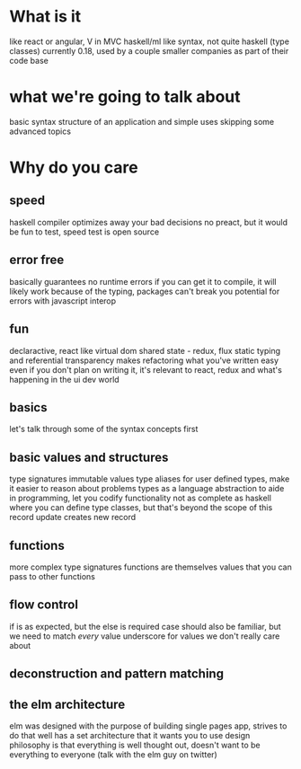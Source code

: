 # What is it
like react or angular, V in MVC
haskell/ml like syntax, not quite haskell (type classes)
currently 0.18, used by a couple smaller companies as part of their code base

# what we're going to talk about
basic syntax
structure of an application and simple uses
skipping some advanced topics

# Why do you care

## speed
haskell compiler optimizes away your bad decisions
no preact, but it would be fun to test, speed test is open source

## error free
basically guarantees no runtime errors
if you can get it to compile, it will likely work
because of the typing, packages can't break you
potential for errors with javascript interop

## fun
declaractive, react like
virtual dom
shared state - redux, flux
static typing and referential transparency makes refactoring what you've written easy
even if you don't plan on writing it, it's relevant to react, redux and what's happening in the ui dev world


## basics
let's talk through some of the syntax concepts first

## basic values and structures
type signatures
immutable values
type aliases for user defined types, make it easier to reason about problems
types as a language abstraction to aide in programming, let you codify functionality
not as complete as haskell where you can define type classes, but that's beyond the scope of this
record update creates new record

## functions
more complex type signatures
functions are themselves values that you can pass to other functions

## flow control
if is as expected, but the else is required
case should also be familiar, but we need to match *every* value
underscore for values we don't really care about

## deconstruction and pattern matching

## the elm architecture
elm was designed with the purpose of building single pages app, strives to do that well
has a set architecture that it wants you to use
design philosophy is that everything is well thought out, doesn't want to be everything to everyone (talk with the elm guy on twitter)
